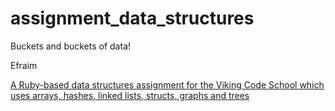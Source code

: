 # assignment_data_structures
Buckets and buckets of data!

Efraim 

[A Ruby-based data structures assignment for the Viking Code School which uses arrays, hashes, linked lists, structs, graphs and trees](http://www.vikingcodeschool.com)
